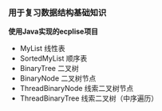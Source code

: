 ### 用于复习数据结构基础知识
**使用Java实现的ecplise项目**  
* MyList 线性表
* SortedMyList 顺序表
* BinaryTree 二叉树
* BinaryNode 二叉树节点
* ThreadBinaryNode 线索二叉树节点
* ThreadBinaryTree 线索二叉树（中序遍历）
